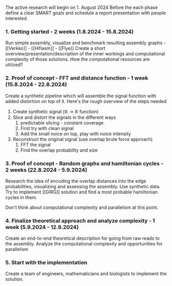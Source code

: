 The active research will begin on 1. August 2024
Before the each phase define a clear SMART goals and schedule a report presentation with people interested.
### 1. Getting started - 2 weeks (1.8.2024 - 15.8.2024)
Run simple assembly, visualize and benchmark resulting assembly graphs
	- [[Verkko]]
	- [[Hifiasm]]
	- [[Flye]]
Create a short overview/presentation/description of the inner workings and computational complexity of those solutions. How the computational resources are utilized?

### 2. Proof of concept - FFT and distance function - 1 week (15.8.2024 - 22.8.2024)
Create a synthetic pipeline which will assemble the signal function with added distortion on top of it. Here's the rough overview of the steps needed
1. Create synthetic signal ($\mathbb{R} \rightarrow \mathbb{R}$  function)
2. Slice and distort the signals in the different ways
	1. predictable slicing - constant coverage
	2. First try with clean signal
	3. Add the small noice on top, play with noice intensity
3. Reconstruct the original signal (use overlap brute force approach)
	1. FFT the signal
	2. Find the overlap probability and size

### 3. Proof of concept - Random graphs and hamiltonian cycles - 2 weeks (22.8.2024 - 5.9.2024)
Research the idea of encoding the overlap distances into the edge probabilities, visualizing and assessing the assembly. Use synthetic data.
Try to implement [[GIRG]] solution and find a most probable hamiltonian cycles in them. 

Don't think about computational complexity and parallelism at this point.

### 4. Finalize theoretical approach and analyze complexity - 1 week (5.9.2024 - 12.9.2024)
Create an end-to-end theoretical description for going from raw reads to the assembly. Analyze the computational complexity and opportunities for parallelism

### 5. Start with the implementation
Create a team of engineers, mathematicians and biologists to implement the solution.